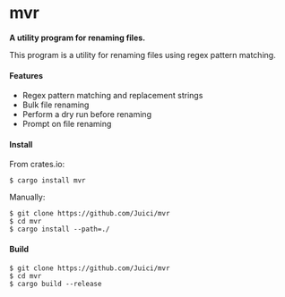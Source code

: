 # mvr

**A utility program for renaming files.**

This program is a utility for renaming files using regex pattern matching.


#### Features

- Regex pattern matching and replacement strings
- Bulk file renaming
- Perform a dry run before renaming
- Prompt on file renaming

#### Install

From crates.io:
```
$ cargo install mvr
```

Manually:
```
$ git clone https://github.com/Juici/mvr
$ cd mvr
$ cargo install --path=./
```


#### Build

```
$ git clone https://github.com/Juici/mvr
$ cd mvr
$ cargo build --release
```